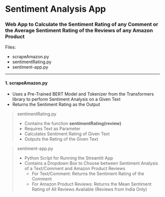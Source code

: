 # Sentiment Analysis App
### Web App to Calculate the Sentiment Rating of any Comment or the Average Sentiment Rating of the Reviews of any Amazon Product

Files:
- scrapeAmazon.py
- sentimentRating.py
- sentiment-app.py

____

#### 1. scrapeAmazon.py
- Uses a Pre-Trained BERT Model and Tokenizer from the Transformers library to perform Sentiment Analysis on a Given Text
- Returns the Sentiment Rating as the Output


> sentimentRating.py
> - Contains the function **sentimentRating(review)**
> - Requires Text as Parameter
> - Calculates Sentiment Rating of Given Text
> - Outputs the Rating of the Given Text

> sentiment-app.py
> - Python Script for Running the Streamlit App
> - Contains a Dropdown Box to Choose between Sentiment Analysis of a Text/Comment and Amazon Product Reviews
>   - For Text/Comment: Returns the Sentiment Rating of the Comment
>   - For Amazon Product Reviews: Returns the Mean Sentiment Rating of All Reviews Available (Reviews from India Only)
